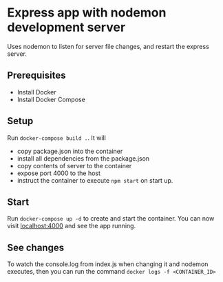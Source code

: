 # Express app with nodemon development server

Uses nodemon to listen for server file changes, and restart the express server.

## Prerequisites

* Install Docker
* Install Docker Compose

## Setup

Run `docker-compose build .`. It will

* copy package.json into the container
* install all dependencies from the package.json
* copy contents of server to the container
* expose port 4000 to the host
* instruct the container to execute `npm start` on start up.

## Start

Run `docker-compose up -d` to create and start the container. You can now visit [localhost:4000](http://localhost:4000) and see the app running.

## See changes

To watch the console.log from index.js when changing it and nodemon executes, then you can run the command `docker logs -f <CONTAINER_ID>`
